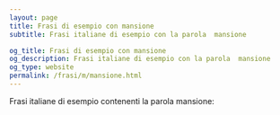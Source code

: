```yaml
---
layout: page
title: Frasi di esempio con mansione 
subtitle: Frasi italiane di esempio con la parola  mansione

og_title: Frasi di esempio con mansione 
og_description: Frasi italiane di esempio con la parola  mansione
og_type: website
permalink: /frasi/m/mansione.html
---
```


Frasi italiane di esempio contenenti la parola mansione:



